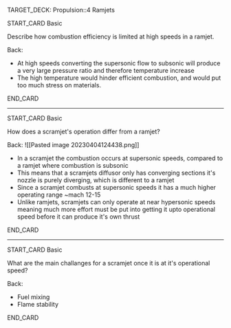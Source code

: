 TARGET_DECK: Propulsion::4 Ramjets



START_CARD
Basic

Describe how combustion efficiency is limited at high speeds in a ramjet.

Back: 
- At high speeds converting the supersonic flow to subsonic will produce a very large pressure ratio and therefore temperature increase
- The high temperature would hinder efficient combustion, and would put too much stress on materials.
<!--ID: 1680694727721-->
END_CARD


--------

START_CARD
Basic

How does a scramjet's operation differ from a ramjet?

Back: 
![[Pasted image 20230404124438.png]]
- In a scramjet the combustion occurs at supersonic speeds, compared to a ramjet where combustion is subsonic
- This means that a scramjets diffusor only has converging sections it's nozzle is purely diverging, which is different to a ramjet
- Since a scramjet combusts at supersonic speeds it has a much higher operating range ~mach 12-15
- Unlike ramjets, scramjets can only operate at near hypersonic speeds meaning much more effort must be put into getting it upto operational speed before it can produce it's own thrust
<!--ID: 1680694727733-->
END_CARD


--------

START_CARD
Basic

What are the main challanges for a scramjet once it is at it's operational speed?

Back: 
- Fuel mixing
- Flame stability
<!--ID: 1680694727746-->
END_CARD



